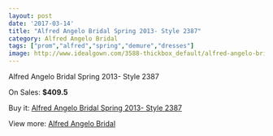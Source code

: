 ```yaml
---
layout: post
date: '2017-03-14'
title: "Alfred Angelo Bridal Spring 2013- Style 2387"
category: Alfred Angelo Bridal
tags: ["prom","alfred","spring","demure","dresses"]
image: http://www.idealgown.com/3588-thickbox_default/alfred-angelo-bridal-spring-2013-style-2387.jpg
---
```

Alfred Angelo Bridal Spring 2013- Style 2387

On Sales: **$409.5**
<a href="https://www.idealgown.com/en/alfred-angelo-bridal/1700-alfred-angelo-bridal-spring-2013-style-2387.html"><amp-img layout="responsive" width="600" height="600" src="//www.idealgown.com/3588-thickbox_default/alfred-angelo-bridal-spring-2013-style-2387.jpg" alt="Alfred Angelo Bridal Spring 2013- Style 2387 0" /></a>
<a href="https://www.idealgown.com/en/alfred-angelo-bridal/1700-alfred-angelo-bridal-spring-2013-style-2387.html"><amp-img layout="responsive" width="600" height="600" src="//www.idealgown.com/3590-thickbox_default/alfred-angelo-bridal-spring-2013-style-2387.jpg" alt="Alfred Angelo Bridal Spring 2013- Style 2387 1" /></a>
<a href="https://www.idealgown.com/en/alfred-angelo-bridal/1700-alfred-angelo-bridal-spring-2013-style-2387.html"><amp-img layout="responsive" width="600" height="600" src="//www.idealgown.com/3589-thickbox_default/alfred-angelo-bridal-spring-2013-style-2387.jpg" alt="Alfred Angelo Bridal Spring 2013- Style 2387 2" /></a>

Buy it: [Alfred Angelo Bridal Spring 2013- Style 2387](https://www.idealgown.com/en/alfred-angelo-bridal/1700-alfred-angelo-bridal-spring-2013-style-2387.html "Alfred Angelo Bridal Spring 2013- Style 2387")

View more: [Alfred Angelo Bridal](https://www.idealgown.com/en/28-alfred-angelo-bridal "Alfred Angelo Bridal")